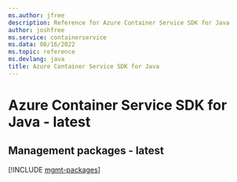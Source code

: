 ```yaml
---
ms.author: jfree
description: Reference for Azure Container Service SDK for Java
author: joshfree
ms.service: containerservice
ms.data: 08/16/2022
ms.topic: reference
ms.devlang: java
title: Azure Container Service SDK for Java
---
```

# Azure Container Service SDK for Java - latest

## Management packages - latest
[!INCLUDE [mgmt-packages](container-service-mgmt-index.md)]